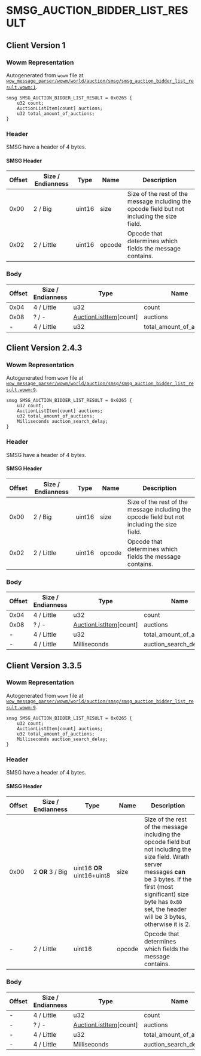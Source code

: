 # SMSG_AUCTION_BIDDER_LIST_RESULT

## Client Version 1

### Wowm Representation

Autogenerated from `wowm` file at [`wow_message_parser/wowm/world/auction/smsg/smsg_auction_bidder_list_result.wowm:1`](https://github.com/gtker/wow_messages/tree/main/wow_message_parser/wowm/world/auction/smsg/smsg_auction_bidder_list_result.wowm#L1).
```rust,ignore
smsg SMSG_AUCTION_BIDDER_LIST_RESULT = 0x0265 {
    u32 count;
    AuctionListItem[count] auctions;
    u32 total_amount_of_auctions;
}
```
### Header

SMSG have a header of 4 bytes.

#### SMSG Header

| Offset | Size / Endianness | Type   | Name   | Description |
| ------ | ----------------- | ------ | ------ | ----------- |
| 0x00   | 2 / Big           | uint16 | size   | Size of the rest of the message including the opcode field but not including the size field.|
| 0x02   | 2 / Little        | uint16 | opcode | Opcode that determines which fields the message contains.|

### Body

| Offset | Size / Endianness | Type | Name | Comment |
| ------ | ----------------- | ---- | ---- | ------- |
| 0x04 | 4 / Little | u32 | count |  |
| 0x08 | ? / - | [AuctionListItem](auctionlistitem.md)[count] | auctions |  |
| - | 4 / Little | u32 | total_amount_of_auctions |  |

## Client Version 2.4.3

### Wowm Representation

Autogenerated from `wowm` file at [`wow_message_parser/wowm/world/auction/smsg/smsg_auction_bidder_list_result.wowm:9`](https://github.com/gtker/wow_messages/tree/main/wow_message_parser/wowm/world/auction/smsg/smsg_auction_bidder_list_result.wowm#L9).
```rust,ignore
smsg SMSG_AUCTION_BIDDER_LIST_RESULT = 0x0265 {
    u32 count;
    AuctionListItem[count] auctions;
    u32 total_amount_of_auctions;
    Milliseconds auction_search_delay;
}
```
### Header

SMSG have a header of 4 bytes.

#### SMSG Header

| Offset | Size / Endianness | Type   | Name   | Description |
| ------ | ----------------- | ------ | ------ | ----------- |
| 0x00   | 2 / Big           | uint16 | size   | Size of the rest of the message including the opcode field but not including the size field.|
| 0x02   | 2 / Little        | uint16 | opcode | Opcode that determines which fields the message contains.|

### Body

| Offset | Size / Endianness | Type | Name | Comment |
| ------ | ----------------- | ---- | ---- | ------- |
| 0x04 | 4 / Little | u32 | count |  |
| 0x08 | ? / - | [AuctionListItem](auctionlistitem.md)[count] | auctions |  |
| - | 4 / Little | u32 | total_amount_of_auctions |  |
| - | 4 / Little | Milliseconds | auction_search_delay |  |

## Client Version 3.3.5

### Wowm Representation

Autogenerated from `wowm` file at [`wow_message_parser/wowm/world/auction/smsg/smsg_auction_bidder_list_result.wowm:9`](https://github.com/gtker/wow_messages/tree/main/wow_message_parser/wowm/world/auction/smsg/smsg_auction_bidder_list_result.wowm#L9).
```rust,ignore
smsg SMSG_AUCTION_BIDDER_LIST_RESULT = 0x0265 {
    u32 count;
    AuctionListItem[count] auctions;
    u32 total_amount_of_auctions;
    Milliseconds auction_search_delay;
}
```
### Header

SMSG have a header of 4 bytes.

#### SMSG Header

| Offset | Size / Endianness | Type   | Name   | Description |
| ------ | ----------------- | ------ | ------ | ----------- |
| 0x00   | 2 **OR** 3 / Big           | uint16 **OR** uint16+uint8 | size | Size of the rest of the message including the opcode field but not including the size field. Wrath server messages **can** be 3 bytes. If the first (most significant) size byte has `0x80` set, the header will be 3 bytes, otherwise it is 2.|
| -      | 2 / Little| uint16 | opcode | Opcode that determines which fields the message contains. |

### Body

| Offset | Size / Endianness | Type | Name | Comment |
| ------ | ----------------- | ---- | ---- | ------- |
| - | 4 / Little | u32 | count |  |
| - | ? / - | [AuctionListItem](auctionlistitem.md)[count] | auctions |  |
| - | 4 / Little | u32 | total_amount_of_auctions |  |
| - | 4 / Little | Milliseconds | auction_search_delay |  |

